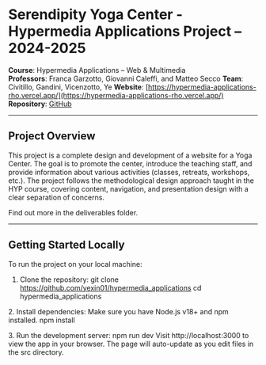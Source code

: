 # Serendipity Yoga Center - Hypermedia Applications Project – 2024-2025

**Course**: Hypermedia Applications – Web & Multimedia  
**Professors**: Franca Garzotto, Giovanni Caleffi, and Matteo Secco
**Team**: Civitillo, Gandini, Vicenzotto, Ye
**Website**: [https://hypermedia-applications-rho.vercel.app/](https://hypermedia-applications-rho.vercel.app/)  
**Repository**: [GitHub](https://github.com/yexin01/hypermedia_applications)

---

## Project Overview

This project is a complete design and development of a website for a Yoga Center. The goal is to promote the center, introduce the teaching staff, and provide information about various activities (classes, retreats, workshops, etc.). The project follows the methodological design approach taught in the HYP course, covering content, navigation, and presentation design with a clear separation of concerns.

Find out more in the deliverables folder.

---

## Getting Started Locally

To run the project on your local machine:

1. Clone the repository:
git clone https://github.com/yexin01/hypermedia_applications
cd hypermedia_applications

2.⁠ ⁠Install dependencies:
Make sure you have Node.js v18+ and npm installed.
npm install

3.⁠ ⁠Run the development server:
npm run dev
Visit http://localhost:3000 to view the app in your browser.
The page will auto-update as you edit files in the src directory.